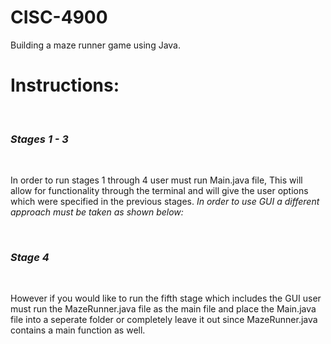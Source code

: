 # CISC-4900
Building a maze runner game using Java.

<H1>Instructions:</H1>
<br>

<H3><em>Stages 1 - 3</em></H3>
<br>

<p>In order to run stages 1 through 4 user must run Main.java file,
  This will allow for functionality through the terminal and will give the user options which were specified
  in the previous stages. <em>In order to use GUI a different approach must be taken as shown below: </em>
</p>

<br>

<H3><em>Stage 4</em></H3>
<br>
<p>However if you would like to run the fifth stage which includes the GUI 
   user must run the MazeRunner.java file as the main file and place the Main.java
   file into a seperate folder  or completely leave it out since MazeRunner.java contains a main function as well.
</p>


